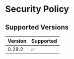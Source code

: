 # Security Policy

## Supported Versions

| Version | Supported          |
|:------- |:------------------ |
| 0.28.2  | :white_check_mark: |

